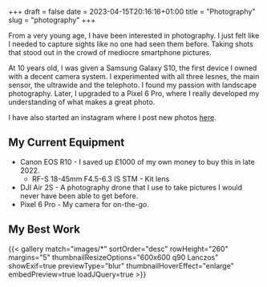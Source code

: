 +++ 
draft = false
date = 2023-04-15T20:16:16+01:00
title = "Photography"
slug = "photography" 
+++

From a very young age, I have been interested in photography. I just felt like I needed to capture sights like no one had seen them before. Taking shots that stood out in the crowd of mediocre smartphone pictures.

At 10 years old, I was given a Samsung Galaxy S10, the first device I owned with a decent camera system. I experimented with all three lesnes, the main sensor, the ultrawide and the telephoto. I found my passion with landscape photography. Later, I upgraded to a Pixel 6 Pro, where I really developed my understanding of what makes a great photo.

I have also started an instagram where I post new photos [here](https://instagram.com/xander.pics).

## My Current Equipment

- Canon EOS R10 - I saved up £1000 of my own money to buy this in late 2022.
  - RF-S 18-45mm F4.5-6.3 IS STM - Kit lens
- DJI Air 2S - A photography drone that I use to take pictures I would never have been able to get before.
- Pixel 6 Pro - My camera for on-the-go.

## My Best Work

{{< gallery match="images/*" sortOrder="desc" rowHeight="260" margins="5" thumbnailResizeOptions="600x600 q90 Lanczos" showExif=true previewType="blur" thumbnailHoverEffect="enlarge" embedPreview=true loadJQuery=true >}}
